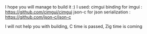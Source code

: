 I hope you will manage to build it :)
I used:
  cimgui binding for imgui : https://github.com/cimgui/cimgui
  json-c for json serialization : https://github.com/json-c/json-c

I will not help you with building, C time is passed, Zig time is coming
